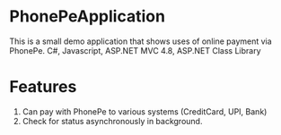 # PhonePeApplication
This is a small demo application that shows uses of online payment via PhonePe. C#, Javascript, ASP.NET MVC 4.8, ASP.NET Class Library

# Features
1. Can pay with PhonePe to various systems (CreditCard, UPI, Bank)
2. Check for status asynchronously in background.
